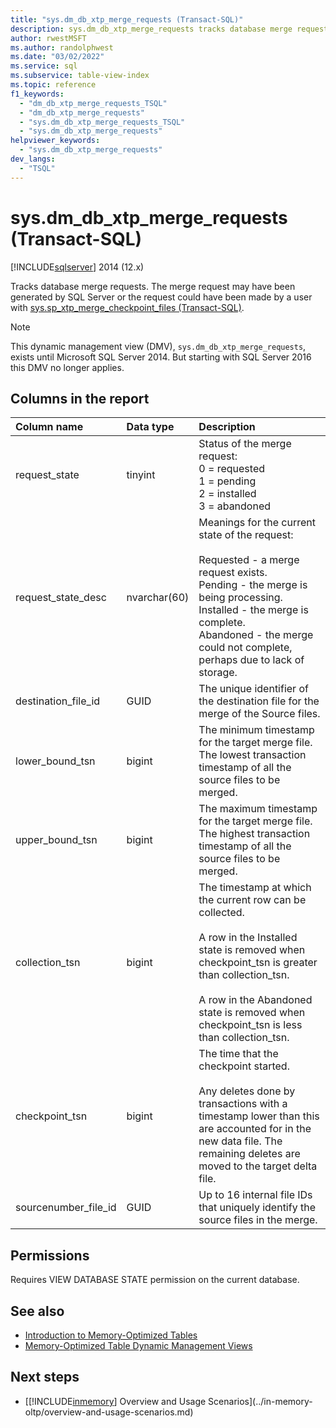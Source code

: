 ```yaml
---
title: "sys.dm_db_xtp_merge_requests (Transact-SQL)"
description: sys.dm_db_xtp_merge_requests tracks database merge requests for tables in In-Memory OLTP in SQL Server 2014.
author: rwestMSFT
ms.author: randolphwest
ms.date: "03/02/2022"
ms.service: sql
ms.subservice: table-view-index
ms.topic: reference
f1_keywords:
  - "dm_db_xtp_merge_requests_TSQL"
  - "dm_db_xtp_merge_requests"
  - "sys.dm_db_xtp_merge_requests_TSQL"
  - "sys.dm_db_xtp_merge_requests"
helpviewer_keywords:
  - "sys.dm_db_xtp_merge_requests"
dev_langs:
  - "TSQL"
---
```

# sys.dm_db_xtp_merge_requests (Transact-SQL)

[!INCLUDE[sqlserver](../../includes/applies-to-version/sqlserver.md)] 2014 (12.x)

Tracks database merge requests. The merge request may have been generated by SQL Server or the request could have been made by a user with [sys.sp_xtp_merge_checkpoint_files (Transact-SQL)](../../relational-databases/system-stored-procedures/sys-sp-xtp-merge-checkpoint-files-transact-sql.md).

> [!NOTE]
> This dynamic management view (DMV), `sys.dm_db_xtp_merge_requests`, exists until Microsoft SQL Server 2014.
> But starting with SQL Server 2016 this DMV no longer applies.

## Columns in the report

| Column name | Data type | Description |
| :-- | :-- | :-- |
| request_state | tinyint | Status of the merge request:<br/>0 = requested<br/>1 = pending<br/>2 = installed<br/>3 = abandoned |
| request_state_desc | nvarchar(60) | Meanings for the current state of the request:<br/><br/>Requested - a merge request exists.<br/>Pending - the merge is being processing.<br/>Installed - the merge is complete.<br/>Abandoned - the merge could not complete, perhaps due to lack of storage. |
| destination_file_id | GUID | The unique identifier of the destination file for the merge of the Source files. |
| lower_bound_tsn | bigint | The minimum timestamp for the target merge file. The lowest transaction timestamp of all the source files to be merged. |
| upper_bound_tsn | bigint | The maximum timestamp for the target merge file. The highest transaction timestamp of all the source files to be merged. |
| collection_tsn | bigint | The timestamp at which the current row can be collected.<br/><br/>A row in the Installed state is removed when checkpoint_tsn is greater than collection_tsn.<br/><br/>A row in the Abandoned state is removed when checkpoint_tsn is less than collection_tsn. |
| checkpoint_tsn | bigint | The time that the checkpoint started.<br/><br/>Any deletes done by transactions with a timestamp lower than this are accounted for in the new data file. The remaining deletes are moved to the target delta file. |
| sourcenumber_file_id | GUID | Up to 16 internal file IDs that uniquely identify the source files in the merge. |

## Permissions

Requires VIEW DATABASE STATE permission on the current database.

## See also

- [Introduction to Memory-Optimized Tables](../in-memory-oltp/introduction-to-memory-optimized-tables.md)
- [Memory-Optimized Table Dynamic Management Views](../../relational-databases/system-dynamic-management-views/memory-optimized-table-dynamic-management-views-transact-sql.md)

## Next steps 

- [[!INCLUDE[inmemory](../../includes/inmemory-md.md)] Overview and Usage Scenarios](../in-memory-oltp/overview-and-usage-scenarios.md) 
